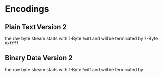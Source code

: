 # Encodings

## Plain Text Version 2

the raw byte stream starts with 1-Byte `0x01` and will be terminated by 2-Byte `0xffff`
      
## Binary Data Version 2

the raw byte stream starts with 1-Byte `0x02` and will be terminated by